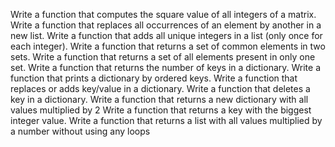 Write a function that computes the square value of all integers of a matrix. 
Write a function that replaces all occurrences of an element by another in a new list.
Write a function that adds all unique integers in a list (only once for each integer). 
Write a function that returns a set of common elements in two sets. 
Write a function that returns a set of all elements present in only one set. 
Write a function that returns the number of keys in a dictionary. 
Write a function that prints a dictionary by ordered keys. 
Write a function that replaces or adds key/value in a dictionary.
Write a function that deletes a key in a dictionary.
Write a function that returns a new dictionary with all values multiplied by 2 
Write a function that returns a key with the biggest integer value.
Write a function that returns a list with all values multiplied by a number without using any loops
